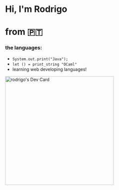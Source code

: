 # Hi, I'm Rodrigo
# from 🇵🇹
### the languages:
- `System.out.print("Java");`
- `let () = print_string "OCaml"`
- learning web developing languages!

<a href="https://app.daily.dev/tintadaraiz"><img src="https://api.daily.dev/devcards/e2f3338c8d524af0963791232e28dbea.png?r=ykz" width="350" alt="rodrigo's Dev Card"/></a>

